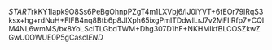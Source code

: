 $START$rkKY1Iapk9O8Ss6PeBgOhnpPZgT4m1LXVbj6/iJ0iYVT+6fEOr79IRqS3ksx+hg+rdNuH+FlFB4nq8Btb6p8JIXph65ixgPmITDdwILrJ7v2MFIIRfp7+CQIM4NL6wmMS/bx8YoLScITLGbdTWM+Dhg307D1hF+NKHMIkfBLCOSZkwZGwU0OWUE0P5gCascI$END$